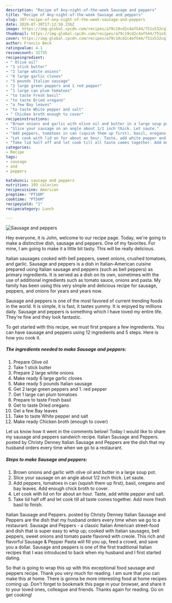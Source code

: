 ```yaml
---
description: "Recipe of Any-night-of-the-week Sausage and peppers"
title: "Recipe of Any-night-of-the-week Sausage and peppers"
slug: 307-recipe-of-any-night-of-the-week-sausage-and-peppers
date: 2020-07-30T17:12:59.236Z
image: https://img-global.cpcdn.com/recipes/a79c19cd2c4af544/751x532cq70/sausage-and-peppers-recipe-main-photo.jpg
thumbnail: https://img-global.cpcdn.com/recipes/a79c19cd2c4af544/751x532cq70/sausage-and-peppers-recipe-main-photo.jpg
cover: https://img-global.cpcdn.com/recipes/a79c19cd2c4af544/751x532cq70/sausage-and-peppers-recipe-main-photo.jpg
author: Francis Beck
ratingvalue: 4.1
reviewcount: 32735
recipeingredient:
- " Olive oil"
- "1 stick butter"
- "2 large white onions"
- "6 large garlic cloves"
- "5 pounds Italian sausage"
- "2 large green peppers and 1 red pepper"
- "1 large can plum tomatoes"
- "to taste Fresh basil"
- "to taste Dried oregano"
- "a few Bay leaves"
- "to taste White pepper and salt"
- " Chicken broth enough to cover"
recipeinstructions:
- "Brown onions and garlic with olive oil and butter in a large soup pot."
- "Slice your sausage on an angle about 1/2 inch thick. Let saute."
- "Add peppers, tomatoes in can (squish them up first), basil, oregano and bay leaves. Add enough chick broth to cover."
- "Let cook with lid on for about an hour. Taste, add white pepper and salt."
- "Take lid half off and let cook till all taste comes together. Add more fresh basil to finish."
categories:
- Recipe
tags:
- sausage
- and
- peppers

katakunci: sausage and peppers 
nutrition: 193 calories
recipecuisine: American
preptime: "PT16M"
cooktime: "PT56M"
recipeyield: "1"
recipecategory: Lunch

---
```



![Sausage and peppers](https://img-global.cpcdn.com/recipes/a79c19cd2c4af544/751x532cq70/sausage-and-peppers-recipe-main-photo.jpg)

Hey everyone, it is John, welcome to our recipe page. Today, we're going to make a distinctive dish, sausage and peppers. One of my favorites. For mine, I am going to make it a little bit tasty. This will be really delicious.

Italian sausages cooked with bell peppers, sweet onions, crushed tomatoes, and garlic. Sausage and peppers is a dish in Italian-American cuisine prepared using Italian sausage and peppers (such as bell peppers) as primary ingredients. It is served as a dish on its own, sometimes with the use of additional ingredients such as tomato sauce, onions and pasta. My family has been using this very simple and delicious recipe for sausage, peppers, and onions for years and years now.

Sausage and peppers is one of the most favored of current trending foods in the world. It is simple, it is fast, it tastes yummy. It is enjoyed by millions daily. Sausage and peppers is something which I have loved my entire life. They're fine and they look fantastic.


To get started with this recipe, we must first prepare a few ingredients. You can have sausage and peppers using 12 ingredients and 5 steps. Here is how you cook it.

<!--inarticleads1-->

##### The ingredients needed to make Sausage and peppers:

1. Prepare  Olive oil
1. Take 1 stick butter
1. Prepare 2 large white onions
1. Make ready 6 large garlic cloves
1. Make ready 5 pounds Italian sausage
1. Get 2 large green peppers and 1. red pepper
1. Get 1 large can plum tomatoes
1. Prepare to taste Fresh basil
1. Get to taste Dried oregano
1. Get a few Bay leaves
1. Take to taste White pepper and salt
1. Make ready  Chicken broth (enough to cover)


Let us know how it went in the comments below! Today I would like to share my sausage and peppers sandwich recipe. Italian Sausage and Peppers. posted by Christy Denney Italian Sausage and Peppers are the dish that my husband orders every time when we go to a restaurant. 

<!--inarticleads2-->

##### Steps to make Sausage and peppers:

1. Brown onions and garlic with olive oil and butter in a large soup pot.
1. Slice your sausage on an angle about 1/2 inch thick. Let saute.
1. Add peppers, tomatoes in can (squish them up first), basil, oregano and bay leaves. Add enough chick broth to cover.
1. Let cook with lid on for about an hour. Taste, add white pepper and salt.
1. Take lid half off and let cook till all taste comes together. Add more fresh basil to finish.


Italian Sausage and Peppers. posted by Christy Denney Italian Sausage and Peppers are the dish that my husband orders every time when we go to a restaurant. Sausage and Peppers - a classic Italian American street-food and dish that is super easy to whip up; cooked with Italian sausages, bell peppers, sweet onions and tomato paste flavored with creole. This rich and flavorful Sausage &amp; Pepper Pasta will fill you up, feed a crowd, and save you a dollar. Sausage and peppers is one of the first traditional Italian recipes that I was introduced to back when my husband and I first started dating. 

So that is going to wrap this up with this exceptional food sausage and peppers recipe. Thank you very much for reading. I am sure that you can make this at home. There is gonna be more interesting food at home recipes coming up. Don't forget to bookmark this page in your browser, and share it to your loved ones, colleague and friends. Thanks again for reading. Go on get cooking!
